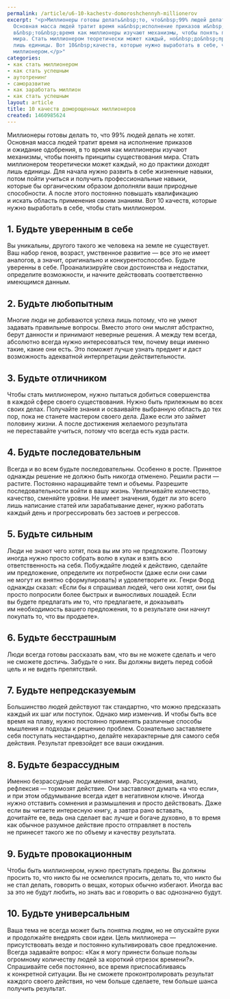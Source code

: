 ```yaml
---
permalink: /article/u6-10-kachestv-domoroshchennyh-millionerov
excerpt: "<p>Миллионеры готовы делать&nbsp;то, что&nbsp;99% людей делать не&nbsp;хотят.
  Основная масса людей тратит время на&nbsp;исполнение приказов и&nbsp;ожидание одобрения,
  в&nbsp;то&nbsp;время как миллионеры изучают механизмы, чтобы понять принципы существования
  мира. Стать миллионером теоретически может каждый, но&nbsp;до&nbsp;практики доходят
  лишь единицы. Вот 10&nbsp;качеств, которые нужно выработать в себе, чтобы стать
  миллионером.</p>"
categories:
- как стать миллионером
- как стать успешным
- аутотренинг
- саморазвитие
- как заработать миллион
- как стать успешным
layout: article
title: 10 качеств доморощенных миллионеров
created: 1460985624
---
```

<p>Миллионеры готовы делать&nbsp;то, что&nbsp;99% людей делать не&nbsp;хотят. Основная масса людей тратит время на&nbsp;исполнение приказов и&nbsp;ожидание одобрения, в&nbsp;то&nbsp;время как миллионеры изучают механизмы, чтобы понять принципы существования мира. Стать миллионером теоретически может каждый, но&nbsp;до&nbsp;практики доходят лишь единицы. Для начала нужно развить в&nbsp;себе жизненные навыки, потом пойти учиться и&nbsp;получить профессиональные навыки, которые&nbsp;бы органическим образом дополняли ваши природные способности. А&nbsp;после этого постоянно повышать квалификацию и&nbsp;искать область применения своим знаниям. Вот 10&nbsp;качеств, которые нужно выработать в себе, чтобы стать миллионером.</p>
<h2>1. Будьте уверенным в&nbsp;себе</h2>
<p>Вы&nbsp;уникальны, другого такого&nbsp;же человека на&nbsp;земле не&nbsp;существует. Ваш набор генов, возраст, умственное развитие&nbsp;— все это не&nbsp;имеет аналогов, а&nbsp;значит, оригинально и&nbsp;конкурентоспособно. Будьте уверенны в&nbsp;себе. Проанализируйте свои достоинства и&nbsp;недостатки, определите возможности, и&nbsp;начните действовать соответственно имеющимся данным.</p>
<h2>2. Будьте любопытным</h2>
<p>Многие люди не&nbsp;добиваются успеха лишь потому, что не&nbsp;умеют задавать правильные вопросы. Вместо этого они мыслят абстрактно, берут данности и&nbsp;принимают неверные решения. А&nbsp;между тем всегда, абсолютно всегда нужно интересоваться тем, почему вещи именно такие, какие они есть. Это поможет лучше узнать предмет и&nbsp;даст возможность адекватной интерпретации действительности.</p>
<h2>3. Будьте отличником</h2>
<p>Чтобы стать миллионером, нужно пытаться добиться совершенства в&nbsp;каждой сфере своего существования. Нужно быть прилежным во&nbsp;всех своих делах. Получайте знания и&nbsp;осваивайте выбранную область до&nbsp;тех пор, пока не&nbsp;станете мастером своего дела. Даже если это займет половину жизни. А&nbsp;после достижения желаемого результата не&nbsp;переставайте учиться, потому что всегда есть куда расти.</p>
<h2>4. Будьте последовательным</h2>
<p>Всегда и&nbsp;во&nbsp;всем будьте последовательны. Особенно в&nbsp;росте. Принятое однажды решение не&nbsp;должно быть никогда отменено. Решили расти&nbsp;— растите. Постоянно наращивайте темп и&nbsp;объемы. Разрешите последовательности войти в&nbsp;вашу жизнь. Увеличивайте количество, качество, сменяйте уровни. Не&nbsp;имеет значения, будет&nbsp;ли это всего лишь написание статей или зарабатывание денег, нужно работать каждый день и&nbsp;прогрессировать без застоев и&nbsp;регрессов.</p>
<h2>5. Будьте сильным</h2>
<p>Люди не&nbsp;знают чего хотят, пока вы&nbsp;им&nbsp;это не&nbsp;предложите. Поэтому иногда нужно просто собрать волю в&nbsp;кулак и&nbsp;взять всю ответственность на&nbsp;себя. Побуждайте людей к&nbsp;действию, сделайте им&nbsp;предложение, определите их&nbsp;потребности (даже если они сами не&nbsp;могут их&nbsp;внятно сформулировать) и&nbsp;удовлетворите&nbsp;их. Генри Форд однажды сказал: «Если&nbsp;бы я&nbsp;спрашивал людей, чего они хотят, они&nbsp;бы просто попросили более быстрых и&nbsp;выносливых лошадей. Если вы&nbsp;будете предлагать им&nbsp;то, что предлагаете, и&nbsp;доказывать им&nbsp;необходимость вашего предложения, то&nbsp;в&nbsp;результате они начнут покупать&nbsp;то, что вы&nbsp;продаете». </p>
<h2>6. Будьте бесстрашным</h2>
<p>Люди всегда готовы рассказать вам, что вы&nbsp;не&nbsp;можете сделать и&nbsp;чего не&nbsp;сможете достичь. Забудьте о&nbsp;них. Вы&nbsp;должны видеть перед собой цель и&nbsp;не&nbsp;видеть препятствий. </p>
<h2>7. Будьте непредсказуемым</h2>
<p>Большинство людей действуют так стандартно, что можно предсказать каждый их&nbsp;шаг или поступок. Однако мир изменчив. И&nbsp;чтобы быть все время на&nbsp;плаву, нужно постоянно применять различные способы мышления и&nbsp;подходы к&nbsp;решению проблем. Сознательно заставляете себя поступать нестандартно, делайте нехарактерные для самого себя действия. Результат превзойдет все ваши ожидания. </p>
<h2>8. Будьте безрассудным</h2>
<p>Именно безрассудные люди меняют мир. Рассуждения, анализ, рефлексия&nbsp;— тормозят действие. Они заставляют думать «а&nbsp;что если», и&nbsp;при этом обдумывание всегда идет в&nbsp;негативном ключе. Иногда нужно отставить сомнения и&nbsp;размышления и&nbsp;просто действовать. Даже если вы&nbsp;читаете интересную книгу, а&nbsp;завтра рано вставать, дочитайте&nbsp;ее, ведь она сделает вас лучше и&nbsp;богаче духовно, в&nbsp;то&nbsp;время как обычное разумное действие просто отправляет в&nbsp;постель не&nbsp;принесет такого&nbsp;же по&nbsp;объему и&nbsp;качеству результата.</p>
<h2>9. Будьте провокационным</h2>
<p>Чтобы быть миллионером, нужно преступать пределы. Вы&nbsp;должны просить&nbsp;то, что никто&nbsp;бы не&nbsp;осмелился просить, делать&nbsp;то, что никто&nbsp;бы не&nbsp;стал делать, говорить о&nbsp;вещах, которых обычно избегают. Иногда вас за&nbsp;это не&nbsp;будут любить, но&nbsp;знать вас и&nbsp;говорить о&nbsp;вас однозначно будут. </p>
<h2>10. Будьте универсальным</h2>
<p>Ваша тема не&nbsp;всегда может быть понятна людям, но&nbsp;не&nbsp;опускайте руки и&nbsp;продолжайте внедрять свои идеи. Цель миллионера&nbsp;— присутствовать везде и&nbsp;постоянно культивировать свое предложение. Всегда задавайте вопрос: «Как я&nbsp;могу принести больше пользы огромному количеству людей за&nbsp;короткий отрезок времени?». Спрашивайте себя постоянно, все время приспосабливаясь к&nbsp;конкретной ситуации. Вы&nbsp;не&nbsp;сможете проконтролировать результат каждого своего действия, но&nbsp;чем больше сделаете, тем больше шанса получить результат.</p>
